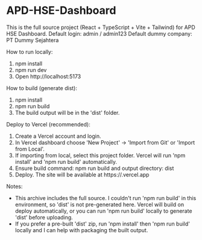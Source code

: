 APD-HSE-Dashboard
=================

This is the full source project (React + TypeScript + Vite + Tailwind) for APD HSE Dashboard.
Default login: admin / admin123
Default dummy company: PT Dummy Sejahtera

How to run locally:
1. npm install
2. npm run dev
3. Open http://localhost:5173

How to build (generate dist):
1. npm install
2. npm run build
3. The build output will be in the 'dist' folder.

Deploy to Vercel (recommended):
1. Create a Vercel account and login.
2. In Vercel dashboard choose 'New Project' -> 'Import from Git' or 'Import from Local'.
3. If importing from local, select this project folder. Vercel will run 'npm install' and 'npm run build' automatically.
4. Ensure build command: npm run build and output directory: dist
5. Deploy. The site will be available at https://<your-project>.vercel.app

Notes:
- This archive includes the full source. I couldn't run 'npm run build' in this environment, so 'dist' is not pre-generated here. Vercel will build on deploy automatically, or you can run 'npm run build' locally to generate 'dist' before uploading.
- If you prefer a pre-built 'dist' zip, run 'npm install' then 'npm run build' locally and I can help with packaging the built output.
